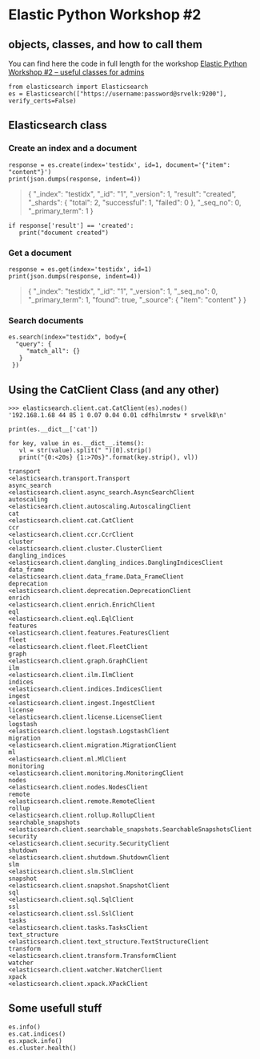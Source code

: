 # Elastic Python Workshop #2 

## objects, classes, and how to call them

You can find here the code in full length for the workshop [Elastic Python Workshop #2 – useful classes for admins](https://cdax.ch/2022/02/24/elasticsearch-python-workshop-2-objects-classes-and-how-to-call-them/)

```
from elasticsearch import Elasticsearch
es = Elasticsearch(["https://username:password@srvelk:9200"], verify_certs=False)
```
## Elasticsearch class

### Create an index and a document

```
response = es.create(index='testidx', id=1, document='{"item": "content"}')
print(json.dumps(response, indent=4))
```

> {
    "_index": "testidx",
    "_id": "1",
    "_version": 1,
    "result": "created",
    "_shards": {
        "total": 2,
        "successful": 1,
        "failed": 0
    },
    "_seq_no": 0,
    "_primary_term": 1
 }

```
if response['result'] == 'created':
   print("document created")
```

### Get a document


```
response = es.get(index='testidx', id=1)
print(json.dumps(response, indent=4))
```
> {
    "_index": "testidx",
    "_id": "1",
    "_version": 1,
    "_seq_no": 0,
    "_primary_term": 1,
    "found": true,
    "_source": {
        "item": "content"
    }
 }

### Search documents


```
es.search(index="testidx", body={
  "query": {
     "match_all": {}
   }
 })
```

## Using the CatClient Class (and any other)


```
>>> elasticsearch.client.cat.CatClient(es).nodes()
'192.168.1.68 44 85 1 0.07 0.04 0.01 cdfhilmrstw * srvelk8\n'
```

```
print(es.__dict__['cat'])

for key, value in es.__dict__.items():
   vl = str(value).split(" ")[0].strip()
   print("{0:<20s} {1:>70s}".format(key.strip(), vl))

transport                                                <elasticsearch.transport.Transport
async_search                           <elasticsearch.client.async_search.AsyncSearchClient
autoscaling                             <elasticsearch.client.autoscaling.AutoscalingClient
cat                                                     <elasticsearch.client.cat.CatClient
ccr                                                     <elasticsearch.client.ccr.CcrClient
cluster                                         <elasticsearch.client.cluster.ClusterClient
dangling_indices               <elasticsearch.client.dangling_indices.DanglingIndicesClient
data_frame                                <elasticsearch.client.data_frame.Data_FrameClient
deprecation                             <elasticsearch.client.deprecation.DeprecationClient
enrich                                            <elasticsearch.client.enrich.EnrichClient
eql                                                     <elasticsearch.client.eql.EqlClient
features                                      <elasticsearch.client.features.FeaturesClient
fleet                                               <elasticsearch.client.fleet.FleetClient
graph                                               <elasticsearch.client.graph.GraphClient
ilm                                                     <elasticsearch.client.ilm.IlmClient
indices                                         <elasticsearch.client.indices.IndicesClient
ingest                                            <elasticsearch.client.ingest.IngestClient
license                                         <elasticsearch.client.license.LicenseClient
logstash                                      <elasticsearch.client.logstash.LogstashClient
migration                                   <elasticsearch.client.migration.MigrationClient
ml                                                        <elasticsearch.client.ml.MlClient
monitoring                                <elasticsearch.client.monitoring.MonitoringClient
nodes                                               <elasticsearch.client.nodes.NodesClient
remote                                            <elasticsearch.client.remote.RemoteClient
rollup                                            <elasticsearch.client.rollup.RollupClient
searchable_snapshots   <elasticsearch.client.searchable_snapshots.SearchableSnapshotsClient
security                                      <elasticsearch.client.security.SecurityClient
shutdown                                      <elasticsearch.client.shutdown.ShutdownClient
slm                                                     <elasticsearch.client.slm.SlmClient
snapshot                                      <elasticsearch.client.snapshot.SnapshotClient
sql                                                     <elasticsearch.client.sql.SqlClient
ssl                                                     <elasticsearch.client.ssl.SslClient
tasks                                               <elasticsearch.client.tasks.TasksClient
text_structure                     <elasticsearch.client.text_structure.TextStructureClient
transform                                   <elasticsearch.client.transform.TransformClient
watcher                                         <elasticsearch.client.watcher.WatcherClient
xpack                                               <elasticsearch.client.xpack.XPackClient
```
## Some usefull stuff

```
es.info()
es.cat.indices()
es.xpack.info()
es.cluster.health()
```
